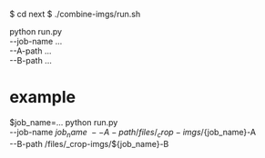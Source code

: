 $ cd next
$ ./combine-imgs/run.sh

python run.py \
  --job-name ... \
  --A-path ... \
  --B-path ...

# example
$job_name=...
python run.py \
  --job-name ${job_name} \
  --A-path /files/_crop-imgs/${job_name}-A \
  --B-path /files/_crop-imgs/${job_name}-B